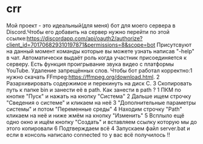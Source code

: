 # crr
Мой проект - это идеальный(для меня) бот для моего сервера в Discord.Чтобы его добавить на сервер нужно перейти по этой ссылке:https://discordapp.com/api/oauth2/authorize?client_id=701706829310197871&permissions=8&scope=bot
Присутсвуют на данный момент команды которые вы можете узнать написав "-help" в чат.
Автоматически выдаёт роль когда участник присоединяется к серверу.
Есть функция проигрывание звука видео с платформы YouTube.
Удаление запрещённых слов.
Чтобы бот работал корректно:1 нужно скачать FFmpeg:https://ffmpeg.org/download.html.
2 Разархивировать содержимое и перекинуть на диск С.
3 Скопировать путь к папке bin и занести её в path.
  Как занести в path ?
    1 ПКМ по кнопке "Пуск" и нажать на кнопку "Система"
    2 Дальше ищем строчку "Сведения о системе" и кликаем на неё
    3 "Дополнительные параметры системы" и потом "Переменные среды"
    4 Находим строчку "Path" кликаем на неё и ниже жмём на кнопку "Изменить"
    5 Всплыло ещё одно окно и ищём кнопку "Создать" и вставляем ссылку которую мы до этого копировали
    6 Подтверждаем всё
4 Запускаем файл server.bat и если в консоль написало connected то у вас всё получилось !!
